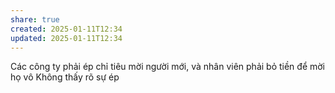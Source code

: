 ```yaml
---
share: true
created: 2025-01-11T12:34
updated: 2025-01-11T12:34
---
```

Các công ty phải ép chỉ tiêu mời người mới, và nhân viên phải bỏ tiền để mời họ vô
Không thấy rõ sự ép